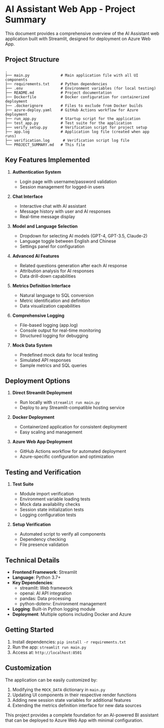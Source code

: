 # AI Assistant Web App - Project Summary

This document provides a comprehensive overview of the AI Assistant web application built with Streamlit, designed for deployment on Azure Web App.

## Project Structure

```
.
├── main.py              # Main application file with all UI components
├── requirements.txt     # Python dependencies
├── .env                 # Environment variables (for local testing)
├── README.md            # Project documentation
├── Dockerfile           # Docker configuration for containerized deployment
├── .dockerignore        # Files to exclude from Docker builds
├── azure-deploy.yaml    # GitHub Actions workflow for Azure deployment
├── run_app.py           # Startup script for the application
├── test_app.py          # Test suite for the application
├── verify_setup.py      # Verification script for project setup
├── app.log              # Application log file (created when app runs)
├── verification.log      # Verification script log file
└── PROJECT_SUMMARY.md   # This file
```

## Key Features Implemented

1. **Authentication System**
   - Login page with username/password validation
   - Session management for logged-in users

2. **Chat Interface**
   - Interactive chat with AI assistant
   - Message history with user and AI responses
   - Real-time message display

3. **Model and Language Selection**
   - Dropdown for selecting AI models (GPT-4, GPT-3.5, Claude-2)
   - Language toggle between English and Chinese
   - Settings panel for configuration

4. **Advanced AI Features**
   - Related questions generation after each AI response
   - Attribution analysis for AI responses
   - Data drill-down capabilities

5. **Metrics Definition Interface**
   - Natural language to SQL conversion
   - Metric identification and definition
   - Data visualization capabilities

6. **Comprehensive Logging**
   - File-based logging (app.log)
   - Console output for real-time monitoring
   - Structured logging for debugging

7. **Mock Data System**
   - Predefined mock data for local testing
   - Simulated API responses
   - Sample metrics and SQL queries

## Deployment Options

1. **Direct Streamlit Deployment**
   - Run locally with `streamlit run main.py`
   - Deploy to any Streamlit-compatible hosting service

2. **Docker Deployment**
   - Containerized application for consistent deployment
   - Easy scaling and management

3. **Azure Web App Deployment**
   - GitHub Actions workflow for automated deployment
   - Azure-specific configuration and optimization

## Testing and Verification

1. **Test Suite**
   - Module import verification
   - Environment variable loading tests
   - Mock data availability checks
   - Session state initialization tests
   - Logging configuration tests

2. **Setup Verification**
   - Automated script to verify all components
   - Dependency checking
   - File presence validation

## Technical Details

- **Frontend Framework**: Streamlit
- **Language**: Python 3.7+
- **Key Dependencies**: 
  - streamlit: Web framework
  - openai: AI API integration
  - pandas: Data processing
  - python-dotenv: Environment management
- **Logging**: Built-in Python logging module
- **Deployment**: Multiple options including Docker and Azure

## Getting Started

1. Install dependencies: `pip install -r requirements.txt`
2. Run the app: `streamlit run main.py`
3. Access at: `http://localhost:8501`

## Customization

The application can be easily customized by:
1. Modifying the `MOCK_DATA` dictionary in `main.py`
2. Updating UI components in their respective render functions
3. Adding new session state variables for additional features
4. Extending the metrics definition interface for new data sources

This project provides a complete foundation for an AI-powered BI assistant that can be deployed to Azure Web App with minimal configuration.
